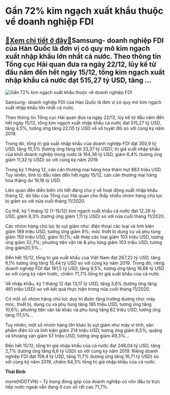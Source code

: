 Gần 72% kim ngạch xuất khẩu thuộc về doanh nghiệp FDI
=====================================================

[:gift:Xem chi tiết ở đây:gift:](https://hddtvn.com/gan-72-kim-ngach-xuat-khau-thuoc-ve-doanh-nghiep-fdi/)Samsung- doanh nghiệp FDI của Hàn Quốc là đơn vị có quy mô kim ngạch xuất nhập khẩu lớn nhất cả nước. Theo thông tin Tổng cục Hải quan đưa ra ngày 22/12, lũy kế từ đầu năm đến hết ngày 15/12, tổng kim ngạch xuất nhập khẩu cả nước đạt 515,27 tỷ USD, tăng …
---------------------------------------------------------------------------------------------------------------------------------------------------------------------------------------------------------------------------------------------------------------





![Gần 72% kim ngạch xuất khẩu thuộc về doanh nghiệp FDI](https://hddtvn.com/wp-content/uploads/2021/01/2358_image001.jpg "Gần 72% kim ngạch xuất khẩu thuộc về doanh nghiệp FDI")


 Samsung- doanh nghiệp FDI của Hàn Quốc là đơn vị có quy mô kim ngạch xuất nhập khẩu lớn nhất cả nước.



Theo thông tin Tổng cục Hải quan đưa ra ngày 22/12, lũy kế từ đầu năm đến hết ngày 15/12, tổng kim ngạch xuất nhập khẩu cả nước đạt 515,27 tỷ USD, tăng 4,5%, tương ứng tăng 22,05 tỷ USD về số tuyệt đối so với cùng kỳ năm 2019.


Trong đó, tổng trị giá xuất nhập khẩu của doanh nghiệp FDI đạt 350,9 tỷ USD, tăng 10,5% (tương ứng tăng tới 33,37 tỷ USD); trị giá xuất nhập khẩu của khối doanh nghiệp trong nước là 164,36 tỷ USD, giảm 6,4% (tương ứng giảm 11,32 tỷ USD) so với cùng kỳ năm 2019.


Trong kỳ 1 tháng 12, cán cân thương mại hàng hóa thâm hụt 883 triệu USD. Tuy nhiên, tính từ đầu năm đến hết ngày 15/12, cán cân thương mại hàng hóa thặng dư 19,18 tỷ USD.


Liên quan đến diễn biến chi tiết đáng chú ý về hoạt động xuất nhập khẩu tháng 12, dữ liệu của Tổng cục Hải quan cho thấy nhiều nhóm hàng chủ lực bị giảm so với nửa cuối tháng 11/2020.


Cụ thể, kỳ 1 tháng 12 (1-15/12) kim ngạch xuất khẩu cả nước đạt 12,28 tỷ USD, giảm 8,3% (tương ứng giảm 1,11 tỷ USD) so với nửa cuối tháng 11/2020.


Các nhóm hàng chủ lực bị sụt giảm như: điện thoại các loại và linh kiện giảm 188 triệu USD, tương ứng giảm 9%; móc thiết bị dụng cụ và phụ tùng giảm 150 triệu USD, giảm 10,1%; sắt thép các loại giảm 103 triệu USD, tương ứng giảm 32,7%; phương tiện vận tải & phụ tùng giảm 103 triệu USD, tương ứng giảm20,5%…


Đến hết 15/12, tổng trị giá xuất khẩu của Việt Nam đạt 267,22 tỷ USD, tăng 6,1% tương ứng tăng 15,44 tỷ USD so với cùng kỳ năm 2019. Trong đó, riêng doanh nghiệp FDI đạt 191,5 tỷ USD, tăng 9,5%, tương ứng tăng 16,66 tỷ USD so với cùng kỳ năm trước, chiếm 71,7% tổng trị giá xuất khẩu của cả nước.


Về nhập khẩu, kỳ 1 tháng 12 đạt 13,17 tỷ USD, tăng 3,6% (tương ứng tăng 461 triệu USD) so với kết quả thực hiện trong nửa cuối tháng 11/2020.


Có một số nhóm hàng chủ lực duy trì được tăng trưởng dương như: máy móc, thiết bị, dụng cụ và phụ tùng tăng 185 triệu USD, tương ứng tăng 10,6%; phương tiện vận tải khác và phụ tùng tăng 62 triệu USD, tương ứng tăng 111,5%…


Tuy nhiên, một số nhóm hàng lớn khác bị sụt giảm như máy vi tính, sản phẩm điện tử và linh kiện giảm 214 triệu USD, tương ứng giảm 6,5%; quặng và khoáng sản giảm 57 triệu USD, tương ứng giảm 49,3%…


Đến hết 15/12, tổng trị giá nhập khẩu của cả nước đạt 248,04 tỷ USD, tăng 2,7% (tương ứng tăng 6,6 tỷ USD) so với cùng kỳ năm 2019. Riêng doanh nghiệp FDI đạt 159,4 tỷ USD, tăng 11,7% (tương ứng tăng 16,71 tỷ USD) so với cùng kỳ năm 2019, chiếm 64,3% tổng trị giá nhập khẩu của cả nước.




**Thái Bình**



more(HDDTVN) – Tỷ trọng đóng góp của doanh nghiệp có vốn đầu tư trực tiếp nước ngoài vẫn đang ở con số rất cao 71,7%.

